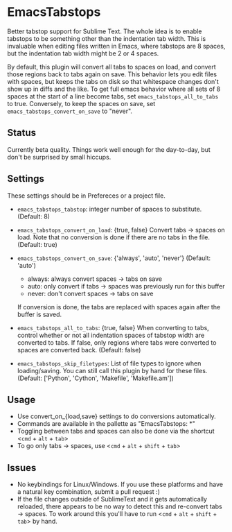 EmacsTabstops
=============

Better tabstop support for Sublime Text. The whole idea is to enable tabstops to be something other than the indentation tab width. This is invaluable when editing files written in Emacs, where tabstops are 8 spaces, but the indentation tab width might be 2 or 4 spaces.

By default, this plugin will convert all tabs to spaces on load, and convert those regions back to tabs again on save. This behavior lets you edit files with spaces, but keeps the tabs on disk so that whitespace changes don't show up in diffs and the like. To get full emacs behavior where all sets of 8 spaces at the start of a line become tabs, set `emacs_tabstops_all_to_tabs` to true. Conversely, to keep the spaces on save, set `emacs_tabstops_convert_on_save` to "never".

Status
------

Currently beta quality. Things work well enough for the day-to-day, but don't be surprised by small hiccups.

Settings
--------

These settings should be in Prefereces or a project file.

  - `emacs_tabstops_tabstop`: integer number of spaces to substitute. (Default: 8)
  - `emacs_tabstops_convert_on_load`: {true, false} Convert tabs -> spaces on load. Note that no conversion is done if there are no tabs in the file. (Default: true)
  - `emacs_tabstops_convert_on_save`: {'always', 'auto', 'never'} (Default: 'auto')
    + always: always convert spaces -> tabs on save
    + auto: only convert if tabs -> spaces was previously run for this buffer
    + never: don't convert spaces -> tabs on save

    If conversion is done, the tabs are replaced with spaces again after the buffer is saved.
  - `emacs_tabstops_all_to_tabs`: {true, false} When converting to tabs, control whether or not all indentation spaces of tabstop width are converted to tabs. If false, only regions where tabs were converted to spaces are converted back. (Default: false)
  - `emacs_tabstops_skip_filetypes`: List of file types to ignore when loading/saving. You can still call this plugin by hand for these files. (Default: ['Python', 'Cython', 'Makefile', 'Makefile.am'])

Usage
-----

  - Use convert_on_{load,save} settings to do conversions automatically.
  - Commands are available in the pallette as "EmacsTabstops: *"
  - Toggling between tabs and spaces can also be done via the shortcut <`cmd` + `alt` + `tab`>
  - To go only tabs -> spaces, use <`cmd` + `alt` + `shift` + `tab`>

Issues
------

  - No keybindings for Linux/Windows. If you use these platforms and have a natural key combination, submit a pull request :)
  - If the file changes outside of SublimeText and it gets automatically reloaded, there appears to be no way to detect this and re-convert tabs -> spaces. To work around this you'll have to run <`cmd` + `alt` + `shift` + `tab`> by hand.
